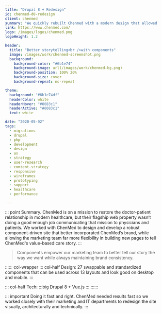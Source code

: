 ```yaml
---
title: "Drupal 8 + Redesign"
id: chenmed-d8-redesign
client: chenmed
summary: "We quickly rebuilt Chenmed with a modern design that allowed their marketing team to quickly add high quality content."
link: https://www.chenmed.com/
logo: /images/logos/chenmed.png
logoHeight: 1.2

header:
  title: "Better storytelling<br />with components"
  image: /images/work/chenmed-screenshot.png
  background:
    background-color: "#6b1e74"
    background-image: url(/images/work/chenmed-bg.png)
    background-position: 100% 20%
    background-size: cover
    background-repeat: no-repeat

theme:
  background: "#6b1e74df"
  headerColor: white
  headerHover: "#0083c1"
  headerActive: "#0083c1"
  text: white

date: "2020-05-02"
tags:
  - migrations
  - drupal
  - php
  - development
  - design
  - ux
  - strategy
  - user-research
  - content-strategy
  - responsive
  - wireframes
  - prototyping
  - support
  - healthcare
  - performance

---
```


::: point Summary.
ChenMed is on a mission to restore the doctor-patient relationship in modern healthcare, but their flagship web property wasn’t doing a good enough job communicating that mission to physicians and patients. We worked with ChenMed to design and develop a robust component-driven site that better incorporated ChenMed’s brand, while allowing the marketing team far more flexibility in building new pages to tell ChenMed's value-based care story.
:::

> Components empower our marketing team to better tell our story the way we want while always maintaining brand consistency.

:::::: col-wrapper
::: col-half Design:
27 swappable and standardized components that can be used across 13 layouts and look good on desktop and mobile.
:::

::: col-half Tech:
:::big
Drupal 8 + Vue.js
:::
::::::

::: important Doing it fast and right.
ChenMed needed results fast so we worked closely with their marketing and IT departments to redesign the site visually, architecturally and technically.
:::
